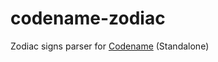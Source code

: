# codename-zodiac
Zodiac signs parser for [Codename](https://github.com/khaosdoctor/Codename) (Standalone)
